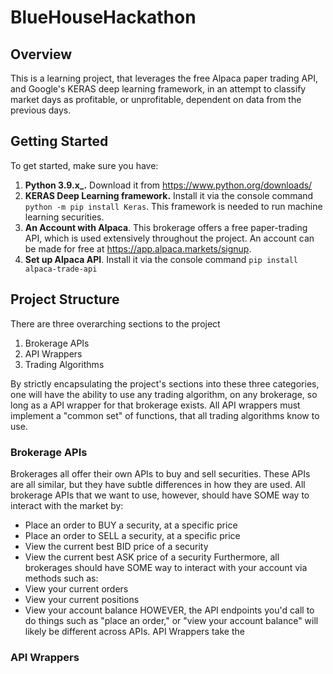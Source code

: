 # BlueHouseHackathon

## Overview
This is a learning project, that leverages the free Alpaca paper trading API, and Google's KERAS deep learning framework, in an attempt to classify market days as profitable, or unprofitable, dependent on data from the previous days.

## Getting Started
To get started, make sure you have:
1. **Python 3.9.x_.** Download it from https://www.python.org/downloads/
2. **KERAS Deep Learning framework.** Install it via the console command `python -m pip install Keras`. This framework is needed to run machine learning securities.
3. **An Account with Alpaca**. This brokerage offers a free paper-trading API, which is used extensively throughout the project. An account can be made for free at https://app.alpaca.markets/signup.
4. **Set up Alpaca API**. Install it via the console command `pip install alpaca-trade-api`

## Project Structure
There are three overarching sections to the project
1. Brokerage APIs
2. API Wrappers
3. Trading Algorithms

By strictly encapsulating the project's sections into these three categories, one will have the ability to use any trading algorithm, on any brokerage, so long as a API wrapper for that brokerage exists. All API wrappers must implement a "common set" of functions, that all trading algorithms know to use.

### Brokerage APIs
Brokerages all offer their own APIs to buy and sell securities. These APIs are all similar, but they have subtle differences in how they are used. All brokerage APIs that we want to use, however, should have SOME way to interact with the market by:
* Place an order to BUY a security, at a specific price
* Place an order to SELL a security, at a specific price
* View the current best BID price of a security
* View the current best ASK price of a security
Furthermore, all brokerages should have SOME way to interact with your account via methods such as:
* View your current orders
* View your current positions
* View your account balance
HOWEVER, the API endpoints you'd call to do things such as "place an order," or "view your account balance" will likely be different across APIs. API Wrappers take the 

### API Wrappers
